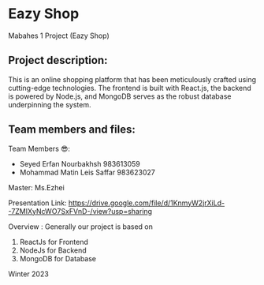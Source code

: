# Eazy Shop

Mabahes 1 Project (Eazy Shop)

## Project description:

This is an online shopping platform that has been meticulously crafted using cutting-edge technologies. The frontend is built with React.js, the backend is powered by Node.js, and MongoDB serves as the robust database underpinning the system.

## Team members and files:

Team Members 😎:
* Seyed Erfan Nourbakhsh 983613059
* Mohammad Matin Leis Saffar 983623027

Master: Ms.Ezhei

Presentation Link: https://drive.google.com/file/d/1KnmyW2jrXiLd--7ZMIXyNcWO7SxFVnD-/view?usp=sharing

Overview : Generally our project is based on 

1) ReactJs for Frontend
2) NodeJs for Backend
3) MongoDB for Database


Winter 2023
